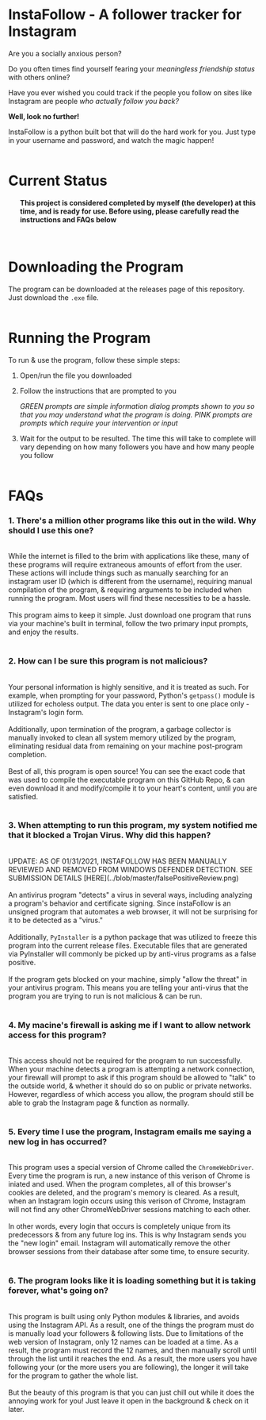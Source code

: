 # InstaFollow - A follower tracker for Instagram

Are you a socially anxious person? 

Do you often times find yourself fearing your *meaningless friendship status* with others online? 

Have you ever wished you could track if the people you follow on sites like Instagram are people *who actually follow you back?*

**Well, look no further!**

InstaFollow is a python built bot that will do the hard work for you. Just type in your username and password, and watch the magic happen!<br><br>

# Current Status
**<ul>This project is considered completed by myself (the developer) at this time, and is ready for use. Before using, please carefully read the instructions and FAQs below</ul>**<br>


# Downloading the Program
The program can be downloaded at the releases page of this repository. Just download the `.exe` file.<br><br>

# Running the Program
To run & use the program, follow these simple steps:

 1. Open/run the file you downloaded

 2. Follow the instructions that are prompted to you
    
    *GREEN prompts are simple information dialog prompts shown to you so that you may understand what the program is doing. PINK prompts are prompts which require your intervention or input*
 
 3. Wait for the output to be resulted. The time this will take to complete will vary depending on how many followers you have and how many people you follow<br><br>

 # FAQs
<h3><b>1. There's a million other programs like this out in the wild. Why should I use this one?</b></h3>
<br>While the internet is filled to the brim with applications like these, many of these programs will require extraneous amounts of effort from the user. These actions will include things such as manually searching for an instagram user ID (which is different from the username), requiring manual compilation of the program, & requiring arguments to be included when running the program. Most users will find these necessities to be a hassle. <br><br>
This program aims to keep it simple. Just download one program that runs via your machine's built in terminal, follow the two primary input prompts, and enjoy the results.<br><br>
<h3><b>2. How can I be sure this program is not malicious?</b><br></h3>
<br>Your personal information is highly sensitive, and it is treated as such. For example, when prompting for your password, Python's <code>getpass()</code> module is utilized for echoless output. The data you enter is sent to one place only - Instagram's login form. <br><br>
Additionally, upon termination of the program, a garbage collector is manually invoked to clean all system memory utilized by the program, eliminating residual data from remaining on your machine post-program completion. <br><br>
Best of all, this program is open source! You can see the exact code that was used to compile the executable program on this GitHub Repo, & can even download it and modify/compile it to your heart's content, until you are satisfied. 
<br><br>
<h3><b>3. When attempting to run this program, my system notified me that it blocked a Trojan Virus. Why did this happen?</b><br></h3><br>
UPDATE: AS OF 01/31/2021, INSTAFOLLOW HAS BEEN MANUALLY REVIEWED AND REMOVED FROM WINDOWS DEFENDER DETECTION. SEE SUBMISSION DETAILS
[HERE](../blob/master/falsePositiveReview.png)<br><br>
An antivirus program "detects" a virus in several ways, including analyzing a program's behavior and certificate signing. Since instaFollow is an unsigned program that automates a web browser, it will not be surprising for it to be detected as a "virus."
<br><br>
Additionally, <code>PyInstaller</code> is a python package that was utilized to freeze this program into the current release files. Executable files that are generated via PyInstaller will commonly be picked up by anti-virus programs as a false positive. 
<br><br>
If the program gets blocked on your machine, simply "allow the threat" in your antivirus program. This means you are telling your anti-virus that the program you are trying to run is not malicious & can be run. 
<br><br>
<h3><b>4. My macine's firewall is asking me if I want to allow network access for this program?</b><br></h3>
<br>
This access should not be required for the program to run successfully. When your machine detects a program is attempting a network connection, your firewall will prompt to ask if this program should be allowed to "talk" to the outside world, & whether it should do so on public or private networks. However, regardless of which access you allow, the program should still be able to grab the Instagram page & function as normally.
<br><br>
<h3><b>5. Every time I use the program, Instagram emails me saying a new log in has occurred? </b><br></h3>
<br>
This program uses a special version of Chrome called the <code>ChromeWebDriver</code>. Every time the program is run, a new instance of this verison of Chrome is iniated and used. When the program completes, all of this browser's cookies are deleted, and the program's memory is cleared. As a result, when an Instagram login occurs using this verison of Chrome, Instagram will not find any other ChromeWebDriver sessions matching to each other. 
<br><br>
In other words, every login that occurs is completely unique from its predecessors & from any future log ins. This is why Instagram sends you the "new login" email. Instagram will automatically remove the other browser sessions from their database after some time, to ensure security.  
<br><br>

<h3><b>6. The program looks like it is loading something but it is taking forever, what's going on? </b><br></h3>
<br>
This program is built using only Python modules & libraries, and avoids using the Instagram API. As a result, one of the things the program must do is manually load your followers & following lists. Due to limitations of the web version of Instagram, only 12 names can be loaded at a time. As a result, the program must record the 12 names, and then manually scroll until through the list until it reaches the end. As a result, the more users you have following your (or the more users you are following), the longer it will take for the program to gather the whole list. 
<br><br>
But the beauty of this program is that you can just chill out while it does the annoying work for you! Just leave it open in the background & check on it later. 
